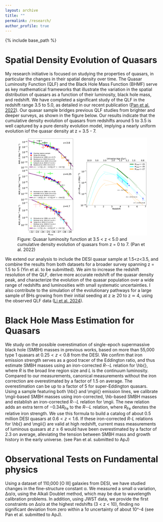 ```yaml
---
layout: archive
title: ""
permalink: /research/
author_profile: true
---
```


{% include base_path %}

Spatial Density Evolution of Quasars
=====
My research initiative is focused on studying the properties of quasars, in particular the changes in their spatial density over time. The Quasar Luminosity Function (QLF) and the Black Hole Mass Function (BHMF) serve as key mathematical frameworks that illustrate the variation in the spatial distribution of quasars as a function of their luminosity, black hole mass, and redshift. We have completed a significant study of the QLF in the redshift range 3.5 to 5.0, as detailed in our recent publication ([Pan et al. 2022](https://ui.adsabs.harvard.edu/abs/2022ApJ...928..172P/abstract)). Our quasar sample bridges previous QLF studies from brighter and deeper surveys, as shown in the figure below. Our results indicate that the cumulative density evolution of quasars from redshifts around 5 to 3.5 is well captured by a pure density evolution model, implying a nearly uniform evolution iof the quasar density at z = 3.5 - 7.

<figure>
  <img src="../images/qlf.png" alt="Quasar luminosity function">
  <figcaption>Figure: Quasar luminosity function at 3.5 &lt; z &lt; 5.0 and cumulative density evolution of quasars from z = 0 to 7. (Pan et al. 2022)</figcaption>
</figure>

We extend our analysis to include the DESI quasar sample at 1.5<z<3.5, and combine the results from both datasets for a broader survey spanning z = 1.5 to 5 (Yin et al. to be submitted). We aim to increase the redshift resolution of the QLF, derive more accurate redshift of the quasar density peak, and characterize the evolution of the quasar population over a wide range of redshifts and luminosities with small systematic uncertainties. I also contribute to the simulation of the evolutionary pathways for a large sample of BHs growing from their initial seeding at z ≳ 20 to z ≃ 4, using the observed QLF data ([Li et al. 2024](https://ui.adsabs.harvard.edu/abs/2024ApJ...969...69L/abstract)).

Black Hole Mass Estimation for Quasars
=====
We study on the possible overestimation of single-epoch supermassive black hole (SMBH) masses in previous works, based on more than 55,000 type 1 quasars at $0.25 < z < 0.8$ from the DESI. We confirm that iron emission strength serves as a good tracer of the Eddington ratio, and thus estimate SMBH masses using an iron-corrected $R$--$L$ relation for \hb{}, where $R$ is the broad line region size and $L$ is the continuum luminosity. Compared to our measurements, canonical measurements without the iron correction are overestimated by a factor of 1.5 on average. The overestimation can be up to a factor of 5 for super-Eddington quasars. Using a sample featuring both \hb{} and \mgii{} emission lines, we calibrate \mgii-based SMBH masses using iron-corrected, \hb-based SMBH masses and establish an iron-corrected $R$--$L$ relation for \mgii. The new relation adds an extra term of $-0.34R_{\mathrm{Fe}}$ to the $R$--$L$ relation, where $R_{\mathrm{Fe}}$ denotes the relative iron strength. We use this formula to build a catalog of about 0.5 million DESI quasars at $0.6<z<1.6$. If these iron-corrected $R$-$L$ relations for \hb{} and \mgii{} are valid at high redshift, current mass measurements of luminous quasars at $z\ge6$ would have been overestimated by a factor of 2.3 on average, alleviating the tension between SMBH mass and growth history in the early universe. (see Pan et al. submitted to ApJ)

Observational Tests on Fundamental physics
=====
Using a dataset of 110,000 [O III] galaxies from DESI, we have studied changes in the fine-structure constant α. We measured a small α variation, ∆α/α, using the Alkali Doublet method, which may be due to wavelength calibration problems. In addition, using JWST data, we provide the first constraints on ∆α/α at the highest redshifts (3 < z < 10), finding no significant deviation from zero within a 1σ uncertainty of about 10^-4 (see Pan et al. submitted to ApJ).
